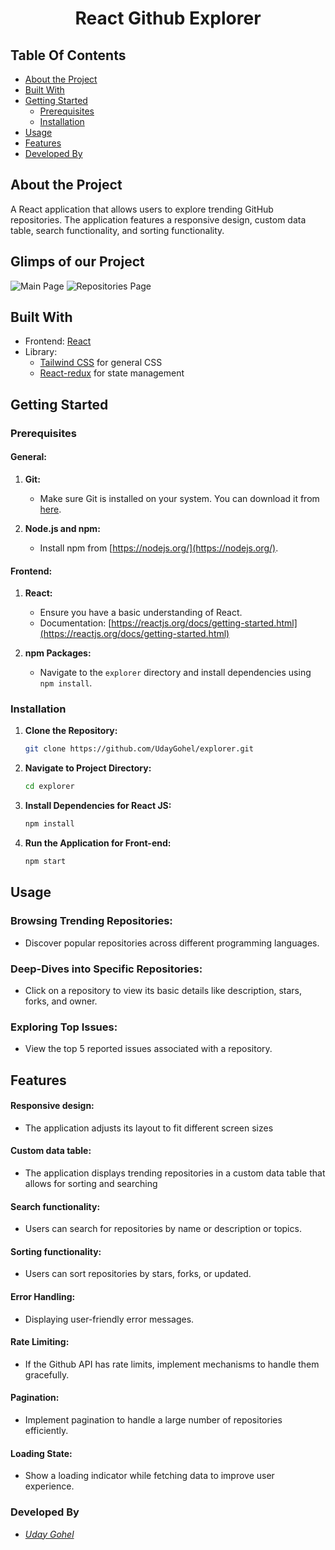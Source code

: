 <p align="center">
  <h1 align="center">React Github Explorer</h1>
</p>


## Table Of Contents

- [About the Project](#about-the-project)
- [Built With](#built-with)
- [Getting Started](#getting-started)
  - [Prerequisites](#prerequisites)
  - [Installation](#installation)
- [Usage](#usage)
- [Features](#features)
- [Developed By](#developed-by)


## About the Project
A React application that allows users to explore trending GitHub repositories. The application features a responsive design, custom data table, search functionality, and sorting functionality.


## Glimps of our Project
![Main Page](https://github.com/UdayGohel/explorer/assets/114012274/1cc6feb3-5043-4e5b-afad-e973bfb3cf4d)
![Repositories Page](https://github.com/UdayGohel/explorer/assets/114012274/cdb0d56f-460c-4d8a-b98e-832ca6853f60)


## Built With

- Frontend: [React](https://reactjs.org/)
- Library:
  - [Tailwind CSS](https://tailwindcss.com/) for general CSS
  - [React-redux](https://react-redux.js.org/) for state management

## Getting Started

### Prerequisites

#### General:

1. **Git:**
   - Make sure Git is installed on your system. You can download it from [here](https://git-scm.com/).

2. **Node.js and npm:**
   - Install npm from [https://nodejs.org/](https://nodejs.org/).
   

#### Frontend:

1. **React:**
   - Ensure you have a basic understanding of React.
   - Documentation: [https://reactjs.org/docs/getting-started.html](https://reactjs.org/docs/getting-started.html)

2. **npm Packages:**
   - Navigate to the `explorer` directory and install dependencies using `npm install`.

### Installation
1. **Clone the Repository:**

    ```bash
    git clone https://github.com/UdayGohel/explorer.git
    ```
2. **Navigate to Project Directory:**

    ```bash
    cd explorer
    ```
3. **Install Dependencies for React JS:**

    ```bash
    npm install
    ```

4. **Run the Application for Front-end:**

    ```bash
    npm start
    ```

## Usage

### Browsing Trending Repositories:

- Discover popular repositories across different programming languages.
### Deep-Dives into Specific Repositories:

- Click on a repository to view its basic details like description, stars, forks, and owner.
### Exploring Top Issues:

- View the top 5 reported issues associated with a repository.

## Features

#### Responsive design:

- The application adjusts its layout to fit different screen sizes
#### Custom data table:

- The application displays trending repositories in a custom data table that allows for sorting and searching
#### Search functionality: 

- Users can search for repositories by name or description or topics.
#### Sorting functionality:

- Users can sort repositories by stars, forks, or updated.
#### Error Handling:

- Displaying user-friendly error messages.
#### Rate Limiting:

- If the Github API has rate limits, implement mechanisms to handle them gracefully.
#### Pagination: 

- Implement pagination to handle a large number of repositories efficiently.
#### Loading State: 

- Show a loading indicator while fetching data to improve user experience.

### Developed By
- [_Uday Gohel_](https://github.com/UdayGohel)
